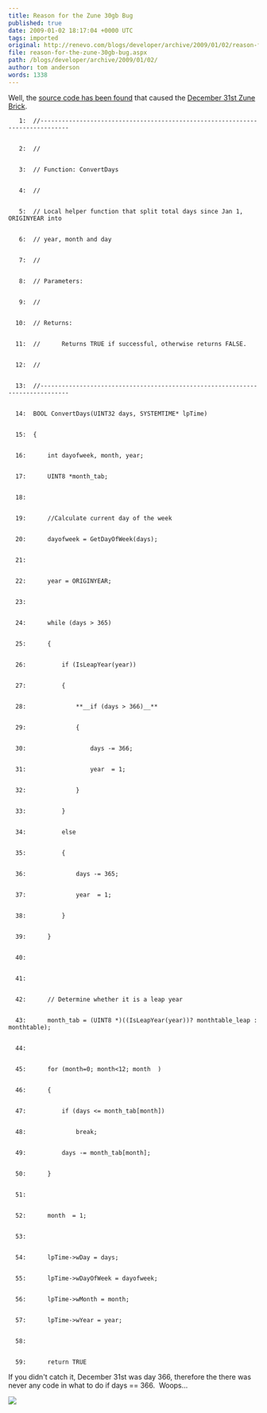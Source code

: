 ```yaml
---
title: Reason for the Zune 30gb Bug
published: true
date: 2009-01-02 18:17:04 +0000 UTC
tags: imported 
original: http://renevo.com/blogs/developer/archive/2009/01/02/reason-for-the-zune-30gb-bug.aspx
file: reason-for-the-zune-30gb-bug.aspx
path: /blogs/developer/archive/2009/01/02/
author: tom anderson
words: 1338
---
```

Well, the [source code has been found][1] that caused the [December 31st Zune Brick][2].
    
    
       1:  //------------------------------------------------------------------------------
    
    
       2:  //
    
    
       3:  // Function: ConvertDays
    
    
       4:  //
    
    
       5:  // Local helper function that split total days since Jan 1, ORIGINYEAR into 
    
    
       6:  // year, month and day
    
    
       7:  //
    
    
       8:  // Parameters:
    
    
       9:  //
    
    
      10:  // Returns:
    
    
      11:  //      Returns TRUE if successful, otherwise returns FALSE.
    
    
      12:  //
    
    
      13:  //------------------------------------------------------------------------------
    
    
      14:  BOOL ConvertDays(UINT32 days, SYSTEMTIME* lpTime)
    
    
      15:  {
    
    
      16:      int dayofweek, month, year;
    
    
      17:      UINT8 *month_tab;
    
    
      18:   
    
    
      19:      //Calculate current day of the week
    
    
      20:      dayofweek = GetDayOfWeek(days);
    
    
      21:   
    
    
      22:      year = ORIGINYEAR;
    
    
      23:   
    
    
      24:      while (days > 365)
    
    
      25:      {
    
    
      26:          if (IsLeapYear(year))
    
    
      27:          {
    
    
      28:              **__if (days > 366)__**
    
    
      29:              {
    
    
      30:                  days -= 366;
    
    
      31:                  year  = 1;
    
    
      32:              }
    
    
      33:          }
    
    
      34:          else
    
    
      35:          {
    
    
      36:              days -= 365;
    
    
      37:              year  = 1;
    
    
      38:          }
    
    
      39:      }
    
    
      40:   
    
    
      41:   
    
    
      42:      // Determine whether it is a leap year
    
    
      43:      month_tab = (UINT8 *)((IsLeapYear(year))? monthtable_leap : monthtable);
    
    
      44:   
    
    
      45:      for (month=0; month<12; month  )
    
    
      46:      {
    
    
      47:          if (days <= month_tab[month])
    
    
      48:              break;
    
    
      49:          days -= month_tab[month];
    
    
      50:      }
    
    
      51:   
    
    
      52:      month  = 1;
    
    
      53:   
    
    
      54:      lpTime->wDay = days;
    
    
      55:      lpTime->wDayOfWeek = dayofweek;
    
    
      56:      lpTime->wMonth = month;
    
    
      57:      lpTime->wYear = year;
    
    
      58:   
    
    
      59:      return TRUE

If you didn't catch it, December 31st was day 366, therefore the there was never any code in what to do if days == 366.  Woops…

![][3]

[1]: http://pastie.org/349916
[2]: http://www.associatedcontent.com/article/1350870/zune_locked_up_and_frozen_happy_new.html
[3]: http://renevo.com/aggbug.aspx?PostID=2123

